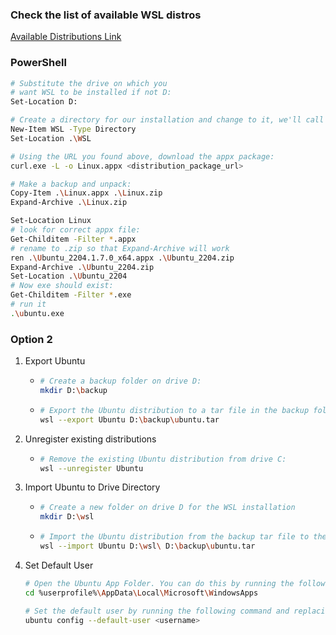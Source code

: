 
### Check the list of available WSL distros 
[Available Distributions Link](https://learn.microsoft.com/en-us/windows/wsl/install-manual#downloading-distributions)

### PowerShell
```bash
# Substitute the drive on which you 
# want WSL to be installed if not D:
Set-Location D:

# Create a directory for our installation and change to it, we'll call it WSL:
New-Item WSL -Type Directory
Set-Location .\WSL

# Using the URL you found above, download the appx package:
curl.exe -L -o Linux.appx <distribution_package_url>

# Make a backup and unpack:
Copy-Item .\Linux.appx .\Linux.zip
Expand-Archive .\Linux.zip

Set-Location Linux
# look for correct appx file:
Get-Childitem -Filter *.appx
# rename to .zip so that Expand-Archive will work
ren .\Ubuntu_2204.1.7.0_x64.appx .\Ubuntu_2204.zip
Expand-Archive .\Ubuntu_2204.zip
Set-Location .\Ubuntu_2204
# Now exe should exist:
Get-Childitem -Filter *.exe
# run it
.\ubuntu.exe
```

### Option 2 

1. Export Ubuntu 

    - 
        ```bash
        # Create a backup folder on drive D:
        mkdir D:\backup
        ```
    -   ```bash
        # Export the Ubuntu distribution to a tar file in the backup folder
        wsl --export Ubuntu D:\backup\ubuntu.tar
        ```

2. Unregister existing distributions 

    - 
        ``` bash
        # Remove the existing Ubuntu distribution from drive C:
        wsl --unregister Ubuntu
        ```

3. Import Ubuntu to Drive Directory

    -
        ```bash
        # Create a new folder on drive D for the WSL installation
        mkdir D:\wsl
        ```
    -
        ```bash
        # Import the Ubuntu distribution from the backup tar file to the new folder on drive D
        wsl --import Ubuntu D:\wsl\ D:\backup\ubuntu.tar
        ```

4. Set Default User

    ```bash
    # Open the Ubuntu App Folder. You can do this by running the following command
    cd %userprofile%\AppData\Local\Microsoft\WindowsApps

    # Set the default user by running the following command and replacing <username> with your desired username
    ubuntu config --default-user <username>
    ```